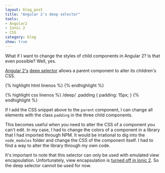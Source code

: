 ```yaml
---
layout: blog_post
title: "Angular 2's deep selector"
tools: 
- Angular2
- Ionic 2
- CSS
category: blog
show: true
---
```


What if I want to change the styles of child components in Angular 2?
Is that even possible?
Well, yes. 

<p>
<a href="https://angular.io/">Angular 2's</a> 
<a href="https://angular.io/docs/ts/latest/guide/component-styles.html">deep selector</a> 
allows a parent component to alter its children's CSS. 
</p>

{% highlight html linenos %}
<parent>
	<child></child>
	<child2></child2>
	<child3></child3>
</parent>
{% endhighlight %}

{% highlight css linenos %}
/deep/ .padding {
	padding: 15px;
}
{% endhighlight %}

<p>
If I add the CSS snippet above to the <code>parent</code> component, 
I can change all elements with the class 
<code>padding</code> in the three child components.
</p>

<p>
This becomes useful when you need to alter the CSS of a component you can't edit. 
In my case, I had to change the colors of a component in a library that I had imported through NPM.
It would be irrational to dig into the <code>node_modules</code> folder and change the CSS of the component itself. 
I had to find a way to alter the library through my own code. 
</p>
  
<p>
It's important to note that this selector can only be used with emulated view encapsulation. 
Unfortunately, view encapsulation is 
<a href="https://github.com/driftyco/ionic/issues/7206">turned off in Ionic 2</a>.
So the deep selector cannot be used for now. 
</p>
 
